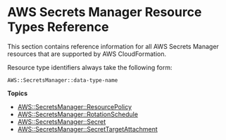 # AWS Secrets Manager Resource Types Reference<a name="cfn-reference-secretsmanager"></a>

This section contains reference information for all AWS Secrets Manager resources that are supported by AWS CloudFormation\.

Resource type identifiers always take the following form:

```
AWS::SecretsManager::data-type-name
```

**Topics**
+ [AWS::SecretsManager::ResourcePolicy](aws-resource-secretsmanager-resourcepolicy.md)
+ [AWS::SecretsManager::RotationSchedule](aws-resource-secretsmanager-rotationschedule.md)
+ [AWS::SecretsManager::Secret](aws-resource-secretsmanager-secret.md)
+ [AWS::SecretsManager::SecretTargetAttachment](aws-resource-secretsmanager-secrettargetattachment.md)